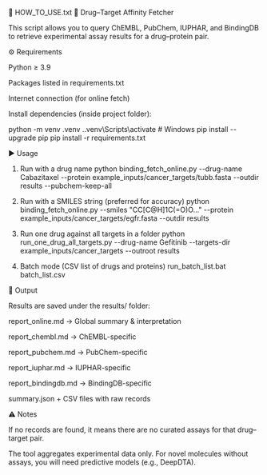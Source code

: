 📄 HOW_TO_USE.txt
🔬 Drug–Target Affinity Fetcher

This script allows you to query ChEMBL, PubChem, IUPHAR, and BindingDB to retrieve experimental assay results for a drug–protein pair.

⚙️ Requirements

Python ≥ 3.9

Packages listed in requirements.txt

Internet connection (for online fetch)

Install dependencies (inside project folder):

python -m venv .venv
.\.venv\Scripts\activate   # Windows
pip install --upgrade pip
pip install -r requirements.txt

▶️ Usage
1. Run with a drug name
python binding_fetch_online.py --drug-name Cabazitaxel --protein example_inputs/cancer_targets/tubb.fasta --outdir results --pubchem-keep-all

2. Run with a SMILES string (preferred for accuracy)
python binding_fetch_online.py --smiles "CC[C@H]1C(=O)O..." --protein example_inputs/cancer_targets/egfr.fasta --outdir results

3. Run one drug against all targets in a folder
python run_one_drug_all_targets.py --drug-name Gefitinib --targets-dir example_inputs/cancer_targets --outroot results

4. Batch mode (CSV list of drugs and proteins)
run_batch_list.bat batch_list.csv

📂 Output

Results are saved under the results/ folder:

report_online.md → Global summary & interpretation

report_chembl.md → ChEMBL-specific

report_pubchem.md → PubChem-specific

report_iuphar.md → IUPHAR-specific

report_bindingdb.md → BindingDB-specific

summary.json + CSV files with raw records

⚠️ Notes

If no records are found, it means there are no curated assays for that drug–target pair.

The tool aggregates experimental data only. For novel molecules without assays, you will need predictive models (e.g., DeepDTA).
